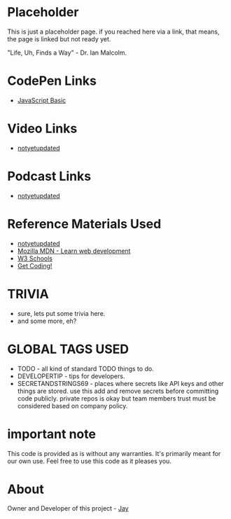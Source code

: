# Placeholder

This is just a placeholder page. if you reached here via a link, that means, the page is linked but not ready yet.

"Life, Uh, Finds a Way" - Dr. Ian Malcolm.

# CodePen Links

* [JavaScript Basic](https://codepen.io/jay-pancodu/pen/MWKwmez)

# Video Links

* [notyetupdated](Link)

# Podcast Links

* [notyetupdated](Link)

# Reference Materials Used 

* [notyetupdated](Link)
* [Mozilla MDN - Learn web development](https://developer.mozilla.org/en-US/docs/Learn)
* [W3 Schools](https://www.w3schools.com)
* [Get Coding!](https://getcodingkids.com/missions/)

# TRIVIA 

* sure, lets put some trivia here.
* and some more, eh?

# GLOBAL TAGS USED

* TODO - all kind of standard TODO things to do. 
* DEVELOPERTIP - tips for developers.
* SECRETANDSTRINGS69 - places where secrets like API keys and other things are stored. use this add and remove secrets before committing code publicly. private repos is okay but team members trust must be considered based on company policy. 

# important note 

This code is provided as is without any warranties. It's primarily meant for our own use. Feel free to use this code as it pleases you.

# About

Owner and Developer of this project - [Jay](http://thechalakas.com)